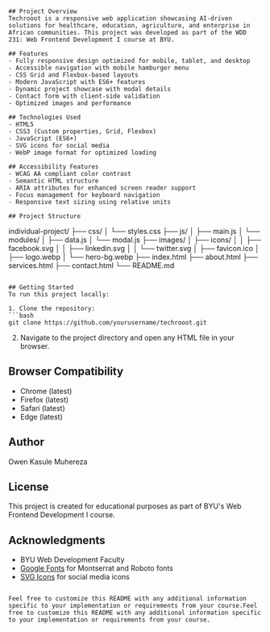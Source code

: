 ```markdown# Techrooot - AI Solutions for African Communities

## Project Overview
Techrooot is a responsive web application showcasing AI-driven solutions for healthcare, education, agriculture, and enterprise in African communities. This project was developed as part of the WDD 231: Web Frontend Development I course at BYU.

## Features
- Fully responsive design optimized for mobile, tablet, and desktop
- Accessible navigation with mobile hamburger menu
- CSS Grid and Flexbox-based layouts
- Modern JavaScript with ES6+ features
- Dynamic project showcase with modal details
- Contact form with client-side validation
- Optimized images and performance

## Technologies Used
- HTML5
- CSS3 (Custom properties, Grid, Flexbox)
- JavaScript (ES6+)
- SVG icons for social media
- WebP image format for optimized loading

## Accessibility Features
- WCAG AA compliant color contrast
- Semantic HTML structure
- ARIA attributes for enhanced screen reader support
- Focus management for keyboard navigation
- Responsive text sizing using relative units

## Project Structure
```
individual-project/
├── css/
│   └── styles.css
├── js/
│   ├── main.js
│   └── modules/
│       ├── data.js
│       └── modal.js
├── images/
│   ├── icons/
│   │   ├── facebook.svg
│   │   ├── linkedin.svg
│   │   └── twitter.svg
│   ├── favicon.ico
│   ├── logo.webp
│   └── hero-bg.webp
├── index.html
├── about.html
├── services.html
├── contact.html
└── README.md
```

## Getting Started
To run this project locally:

1. Clone the repository:
```bash
git clone https://github.com/yourusername/techrooot.git
```

2. Navigate to the project directory and open any HTML file in your browser.

## Browser Compatibility
- Chrome (latest)
- Firefox (latest)
- Safari (latest)
- Edge (latest)

## Author
Owen Kasule Muhereza

## License
This project is created for educational purposes as part of BYU's Web Frontend Development I course.

## Acknowledgments
- BYU Web Development Faculty
- [Google Fonts](https://fonts.google.com/) for Montserrat and Roboto fonts
- [SVG Icons](https://simpleicons.org/) for social media icons
```

Feel free to customize this README with any additional information specific to your implementation or requirements from your course.Feel free to customize this README with any additional information specific to your implementation or requirements from your course.